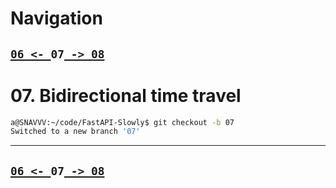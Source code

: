 # Navigation

## [`06 <- `](https://github.com/liquidcarbon/FastAPI-Slowly/tree/06)**`07`**[` -> 08`](https://github.com/liquidcarbon/FastAPI-Slowly/tree/08)


# 07. Bidirectional time travel

```bash
a@SNAVVV:~/code/FastAPI-Slowly$ git checkout -b 07
Switched to a new branch '07'
```


---

## [`06 <- `](https://github.com/liquidcarbon/FastAPI-Slowly/tree/06)**`07`**[` -> 08`](https://github.com/liquidcarbon/FastAPI-Slowly/tree/08)
